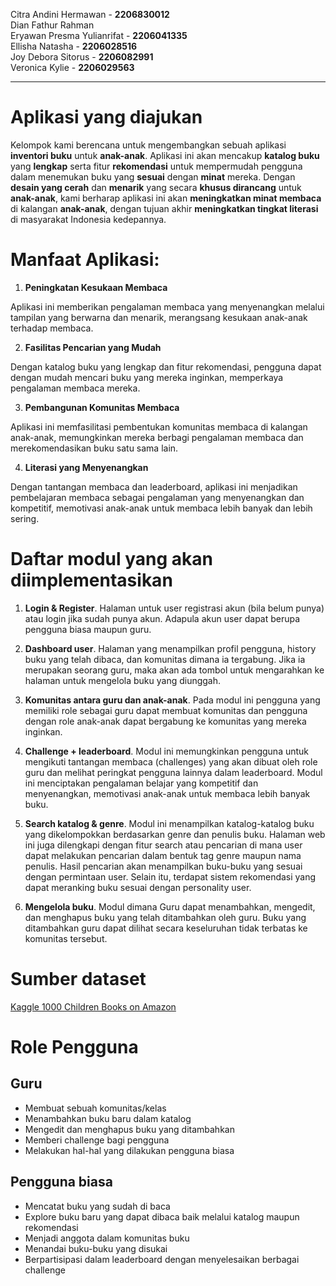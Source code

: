 Citra Andini Hermawan - **2206830012** <br>
Dian Fathur Rahman <br>
Eryawan Presma Yulianrifat - **2206041335** <br>
Ellisha Natasha - **2206028516** <br>
Joy Debora Sitorus - **2206082991** <br>
Veronica Kylie - **2206029563** <br>

---

# Aplikasi yang diajukan
Kelompok kami berencana untuk mengembangkan sebuah aplikasi **inventori buku** untuk **anak-anak**. Aplikasi ini akan mencakup **katalog buku** yang **lengkap** serta fitur **rekomendasi** untuk mempermudah pengguna dalam menemukan buku yang **sesuai** dengan **minat** mereka. Dengan **desain yang cerah** dan **menarik** yang secara **khusus dirancang** untuk **anak-anak**, kami berharap aplikasi ini akan **meningkatkan minat membaca** di kalangan **anak-anak**, dengan tujuan akhir **meningkatkan tingkat literasi** di masyarakat Indonesia kedepannya.

# Manfaat Aplikasi:

1. **Peningkatan Kesukaan Membaca**

Aplikasi ini memberikan pengalaman membaca yang menyenangkan melalui tampilan yang berwarna dan menarik, merangsang kesukaan anak-anak terhadap membaca.

2. **Fasilitas Pencarian yang Mudah**

Dengan katalog buku yang lengkap dan fitur rekomendasi, pengguna dapat dengan mudah mencari buku yang mereka inginkan, memperkaya pengalaman membaca mereka.

3. **Pembangunan Komunitas Membaca** 

Aplikasi ini memfasilitasi pembentukan komunitas membaca di kalangan anak-anak, memungkinkan mereka berbagi pengalaman membaca dan merekomendasikan buku satu sama lain.

4. **Literasi yang Menyenangkan** 

Dengan tantangan membaca dan leaderboard, aplikasi ini menjadikan pembelajaran membaca sebagai pengalaman yang menyenangkan dan kompetitif, memotivasi anak-anak untuk membaca lebih banyak dan lebih sering.

# Daftar modul yang akan diimplementasikan
1. **Login & Register**. Halaman untuk user registrasi akun (bila belum punya) atau login jika sudah punya akun. Adapula akun user dapat berupa pengguna biasa maupun guru.

2. **Dashboard user**. Halaman yang menampilkan profil pengguna, history buku yang telah dibaca, dan komunitas dimana ia tergabung. Jika ia merupakan seorang guru, maka akan ada tombol untuk mengarahkan ke halaman untuk mengelola buku yang diunggah.

3. **Komunitas antara guru dan anak-anak**. Pada modul ini pengguna yang memiliki role sebagai guru dapat membuat komunitas dan pengguna dengan role anak-anak dapat bergabung ke komunitas yang mereka inginkan.

4. **Challenge + leaderboard**. Modul ini memungkinkan pengguna untuk mengikuti tantangan membaca (challenges) yang akan dibuat oleh role guru dan melihat peringkat pengguna lainnya dalam leaderboard. Modul ini menciptakan pengalaman belajar yang kompetitif dan menyenangkan, memotivasi anak-anak untuk membaca lebih banyak buku.

5. **Search katalog & genre**. Modul ini menampilkan katalog-katalog buku yang dikelompokkan berdasarkan genre dan penulis buku. Halaman web ini juga dilengkapi dengan fitur search atau pencarian di mana user dapat melakukan pencarian dalam bentuk tag genre maupun nama penulis. Hasil pencarian akan menampilkan buku-buku yang sesuai dengan permintaan user. Selain itu, terdapat sistem rekomendasi yang dapat meranking buku sesuai dengan personality user.

6. **Mengelola buku**. Modul dimana Guru dapat menambahkan, mengedit, dan menghapus buku yang telah ditambahkan oleh guru. Buku yang ditambahkan guru dapat dilihat secara keseluruhan tidak terbatas ke komunitas tersebut.

# Sumber dataset
[Kaggle 1000 Children Books on Amazon](https://www.kaggle.com/datasets/modhiibrahimalmannaa/1000-children-books-on-amazom/)

# Role Pengguna

## Guru

- Membuat sebuah komunitas/kelas
- Menambahkan buku baru dalam katalog
- Mengedit dan menghapus buku yang ditambahkan
- Memberi challenge bagi pengguna
- Melakukan hal-hal yang dilakukan pengguna biasa

## Pengguna biasa

- Mencatat buku yang sudah di baca
- Explore buku baru yang dapat dibaca baik melalui katalog maupun rekomendasi
- Menjadi anggota dalam komunitas buku
- Menandai buku-buku yang disukai
- Berpartisipasi dalam leaderboard dengan menyelesaikan berbagai challenge
